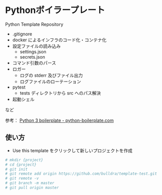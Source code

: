 # Pythonボイラープレート

Python Template Repository

* .gitignore
* docker によるインフラのコード化・コンテナ化
* 設定ファイルの読み込み
  * settings.json
  * secrets.json
* コマンド引数のパース
* ロガー
  * ログの stderr 及びファイル出力
  * ログファイルのローテーション
* pytest
  * tests ディレクトリから src へのパス解決
* 起動シェル

など

参考： [Python 3 boilerplate - python-boilerplate.com](https://www.python-boilerplate.com/py3+executable)

## 使い方

* Use this template をクリックして新しいプロジェクトを作成

```bash
# mkdir {project}
# cd {project}
# git init
# git remote add origin https://github.com/bulldra/template-test.git 
# git remote -v
# git branch -m master
# git pull origin master
```
